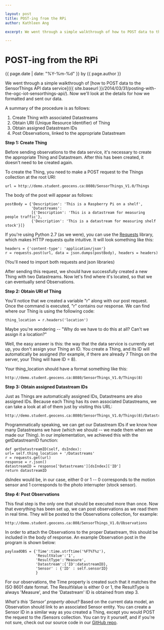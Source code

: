 ```yaml
---

layout: post
title: POST-ing from the RPi
author: Kathleen Ang

excerpt: We went through a simple walkthrough of how to POST data to the SensorThings API data service. Now we'll look at the details for how we formatted and sent our data.

---
```

# POST-ing from the RPi
<p class='blog-post-meta'>{{ page.date | date: "%Y-%m-%d" }} by {{ page.author }}</p>

We went through a simple walkthrough of [how to POST data to the SensorThings API data service]({{ site.baseurl }}/2014/03/31/posting-with-the-ogc-iot-sensorthings-api/). Now we'll look at the details for how we formatted and sent our data.

A summary of the procedure is as follows:

1. Create Thing with associated Datastreams
2. Obtain URI (Unique Resource Identifier) of Thing
3. Obtain assigned Datastream IDs
4. Post Observations, linked to the appropriate Datastream

**Step 1: Create Thing**

Before sending observations to the data service, it's necessary to create the appropriate Thing and Datastream. After this has been created, it doesn't need to be created again.

To create the Thing, you need to make a POST request to the Things collection at the root URI:

    url = http://demo.student.geocens.ca:8080/SensorThings_V1.0/Things

The body of the post will appear as follows:

    postBody = {'Description': 'This is a Raspberry Pi on a shelf',
                'Datastreams':
     		    [{'Description': 'This is a datastream for measuring people traffic'},
      		    {'Description': 'This is a datastream for measuring shelf stock'}]}

If you're using Python 2.7 (as we were), you can use the [Requests](http://docs.python-requests.org/en/latest/) library, which makes HTTP requests quite intuitive. It will look something like this:

    headers = {'content-type': 'application/json'}
    r = requests.post(url, data = json.dumps(postBody), headers = headers)

(You'll need to import both requests and json libraries)

After sending this request, we should have successfully created a new Thing with two Datastreams. Now let's find where it's located, so that we can eventually send Observations.

**Step 2: Obtain URI of Thing**

You'll notice that we created a variable "r" along with our post request. Once the command is executed, "r" contains our response. We can find where our Thing is using the following code:

    thing_location = r.headers('location')

Maybe you're wondering -- "Why do we have to do this at all? Can't we assign it a location?"

Well, the easy answer is this: the way that the data service is currently set up, you don't assign your Thing an ID. You create a Thing, and its ID will automatically be assigned (for example, if there are already 7 Things on the server, your Thing will have ID = 8). 

Your thing_location should have a format something like this:

    http://demo.student.geocens.ca:8080/SensorThings_V1.0/Things(8)

**Step 3: Obtain assigned Datastream IDs**

Just as Things are automatically assigned IDs, Datastreams are also assigned IDs. Because each Thing has its own associated Datastreams, we can take a look at all of them just by visiting this URL:

    http://demo.student.geocens.ca:8080/SensorThings_V1.0/Things(8)/Datastreams

Programmatically speaking, we can get our Datastream IDs if we know how many Datastreams we have (which we should -- we made them when we made our Thing). In our implementation, we achieved this with the getDatastreamID function:

    def getDatastreamID(self, dsIndex):
    url= self.thing_location + '/Datastreams'
    r = requests.get(url)
    response = r.json()
    datastreamID = response['Datastreams'][dsIndex]['ID']
    return datastreamID

dsIndex would be, in our case, either 0 or 1 -- 0 corresponds to the motion sensor and 1 corresponds to the photo interrupter (stock sensor).

**Step 4: Post Observations**

This final step is the only one that should be executed more than once. Now that everything has been set up, we can post observations as we read them in real time. They will be posted to the Observations collection, for example:

    http://demo.student.geocens.ca:808/SensorThings_V1.0/Observations

In order to attach the Observations to the proper Datastream, this should be included in the body of response. An example Observation post in the program is shown below:

    payloadOBS = {'Time':time.strftime('%FT%T%z'),
                  'ResultValue':'1',
                  'ResultType':'Measure',
                  'Datastream':{'ID':datastreamID},
                  'Sensor' : {'ID' : self.sensorID}
                  }

For our observations, the Time property is created such that it matches the ISO 8601 date format. The ResultValue is either 0 or 1, the ResultType is always 'Measure', and the 'Datastream' ID is obtained from step 3. 

*What's this 'Sensor' property about?*
Based on the current data model, an Observation should link to an associated Sensor entity. You can create a Sensor ID in a similar way as you created a Thing, except you would POST the request to the /Sensors collection. You can try it yourself, and if you're not sure, check out our source code in our [GitHub repo](https://github.com/ThatGeoGuy/ENGO500/).
